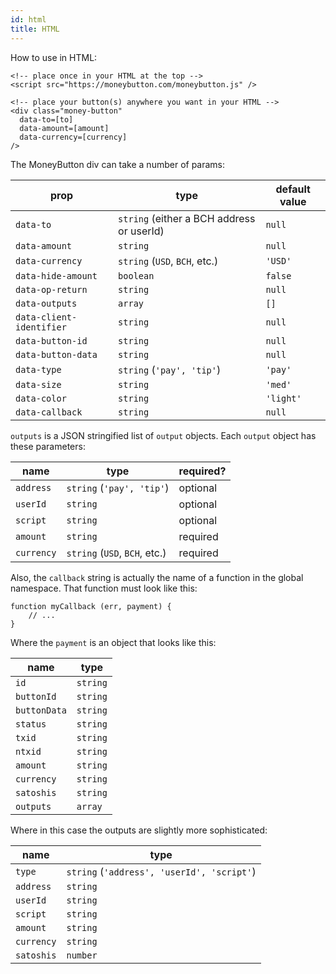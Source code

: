 ```yaml
---
id: html
title: HTML
---
```


How to use in HTML:

```
<!-- place once in your HTML at the top -->
<script src="https://moneybutton.com/moneybutton.js" />
```

```
<!-- place your button(s) anywhere you want in your HTML -->
<div class="money-button"
  data-to=[to]
  data-amount=[amount]
  data-currency=[currency]
/>
```

The MoneyButton div can take a number of params:

| prop               | type                                      | default value |
| ------------------ | ----------------------------------------- | ------------- |
| `data-to`          | `string` (either a BCH address or userId) | `null`        |
| `data-amount`      | `string`                                  | `null`        |
| `data-currency`    | `string` (`USD`, `BCH`, etc.)             | `'USD'`       |
| `data-hide-amount` | `boolean`                                 | `false`       |
| `data-op-return`   | `string`                                  | `null`        |
| `data-outputs`     | `array`                                   | `[]`          |
| `data-client-identifier`     | `string`                                  | `null`        |
| `data-button-id`   | `string`                                  | `null`        |
| `data-button-data` | `string`                                  | `null`        |
| `data-type`        | `string` (`'pay', 'tip'`)                 | `'pay'`       |
| `data-size`        | `string`                                  | `'med'`       |
| `data-color`       | `string`                                  | `'light'`     |
| `data-callback`    | `string`                                  | `null`        |

`outputs` is a JSON stringified list of `output` objects. Each `output` object has these parameters:

| name       | type                          | required? |
| ---------- | ----------------------------- | --------- |
| `address`  | `string` (`'pay', 'tip'`)     | optional  |
| `userId`   | `string`                      | optional  |
| `script`   | `string`                      | optional  |
| `amount`   | `string`                      | required  |
| `currency` | `string` (`USD`, `BCH`, etc.) | required  |

Also, the `callback` string is actually the name of a function in the global namespace. That function must look like this:

```
function myCallback (err, payment) {
    // ...
}
```

Where the `payment` is an object that looks like this:

| name         | type     |
| ------------ | -------- |
| `id`         | `string` |
| `buttonId`   | `string` |
| `buttonData` | `string` |
| `status`     | `string` |
| `txid`       | `string` |
| `ntxid`      | `string` |
| `amount`     | `string` |
| `currency`   | `string` |
| `satoshis`   | `string` |
| `outputs`    | `array`  |

Where in this case the outputs are slightly more sophisticated:

| name       | type                                       |
| ---------- | ------------------------------------------ |
| `type`     | `string` (`'address', 'userId', 'script'`) |
| `address`  | `string`                                   |
| `userId`   | `string`                                   |
| `script`   | `string`                                   |
| `amount`   | `string`                                   |
| `currency` | `string`                                   |
| `satoshis` | `number`                                   |
